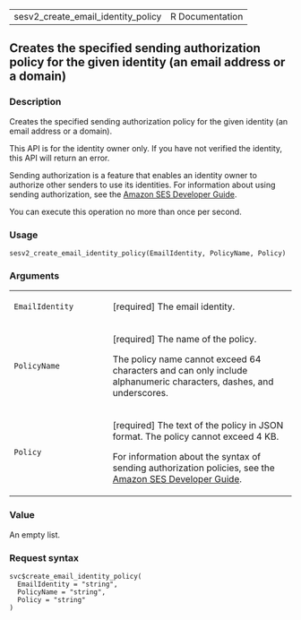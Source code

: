 <table style="width: 100%;">
<tbody>
<tr class="odd">
<td>sesv2_create_email_identity_policy</td>
<td style="text-align: right;">R Documentation</td>
</tr>
</tbody>
</table>

## Creates the specified sending authorization policy for the given identity (an email address or a domain)

### Description

Creates the specified sending authorization policy for the given
identity (an email address or a domain).

This API is for the identity owner only. If you have not verified the
identity, this API will return an error.

Sending authorization is a feature that enables an identity owner to
authorize other senders to use its identities. For information about
using sending authorization, see the [Amazon SES Developer
Guide](https://docs.aws.amazon.com/ses/latest/dg/sending-authorization.html).

You can execute this operation no more than once per second.

### Usage

    sesv2_create_email_identity_policy(EmailIdentity, PolicyName, Policy)

### Arguments

<table>
<colgroup>
<col style="width: 35%" />
<col style="width: 65%" />
</colgroup>
<tbody>
<tr class="odd">
<td><code
id="sesv2_create_email_identity_policy_:_EmailIdentity">EmailIdentity</code></td>
<td><p>[required] The email identity.</p></td>
</tr>
<tr class="even">
<td><code
id="sesv2_create_email_identity_policy_:_PolicyName">PolicyName</code></td>
<td><p>[required] The name of the policy.</p>
<p>The policy name cannot exceed 64 characters and can only include
alphanumeric characters, dashes, and underscores.</p></td>
</tr>
<tr class="odd">
<td><code
id="sesv2_create_email_identity_policy_:_Policy">Policy</code></td>
<td><p>[required] The text of the policy in JSON format. The policy
cannot exceed 4 KB.</p>
<p>For information about the syntax of sending authorization policies,
see the <a href="https://docs.aws.amazon.com/ses/latest/dg/">Amazon SES
Developer Guide</a>.</p></td>
</tr>
</tbody>
</table>

### Value

An empty list.

### Request syntax

    svc$create_email_identity_policy(
      EmailIdentity = "string",
      PolicyName = "string",
      Policy = "string"
    )

